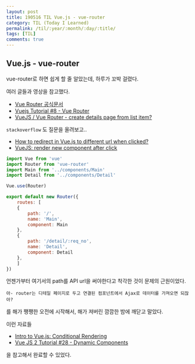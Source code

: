 ```yaml
---
layout: post
title: 190516 TIL Vue.js - vue-router
category: TIL (Today I Learned)
permalink: /til/:year/:month/:day/:title/
tags: [TIL]
comments: true
---
```


## **Vue.js - vue-router**

vue-router로 하면 쉽게 할 줄 알았는데, 하루가 꼬박 걸렸다. 

여러 글들과 영상을 참고했다.

- [Vue Router 공식문서](https://router.vuejs.org/guide/)
- [Vuejs Tutorial #8 - Vue Router](https://www.youtube.com/watch?v=mY2MiaYiSdw)
- [VueJS / Vue Router - create details page from list item?](https://stackoverflow.com/questions/42904025/vuejs-vue-router-create-details-page-from-list-item)

`stackoverflow` 도 질문을 올려보고.. 

- [How to redirect in Vue.js to different url when clicked?](https://stackoverflow.com/questions/56160738/how-to-redirect-in-vue-js-to-different-url-when-clicked)
- [VueJS: render new component after click](https://stackoverflow.com/questions/56165192/vuejs-render-new-component-after-click)

```js
import Vue from 'vue'
import Router from 'vue-router'
import Main from '../components/Main'
import Detail from '../components/Detail'

Vue.use(Router)

export default new Router({
    routes: [
    {
        path: '/',
        name: 'Main',
        component: Main
    },
    {
        path: '/detail/:req_no',
        name: 'Detail',
        component: Detail
    },
    ]
})
```

언젠가부터 여기서의 path를 API url을 써야한다고 착각한 것이 문제의 근원이었다. 

`아- router는 디테일 페이지로 두고 연결된 컴포넌트에서 Ajax로 데이터를 가져오면 되잖아?`

를 해가 쨍쨍한 오전에 시작해서, 해가 져버린 깜깜한 밤에 깨닫고 말았다. 

이런 자료들

- [Intro to Vue.js: Conditional Rendering](https://www.youtube.com/watch?v=inGv59gCjIg)
- [Vue JS 2 Tutorial #28 - Dynamic Components](https://www.youtube.com/watch?v=09n2945JW_0)

을 참고해서 완료할 수 있었다.